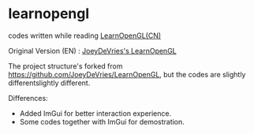 # learnopengl

codes written while reading [ LearnOpenGL(CN)](https://learnopengl-cn.github.io) 

Original Version (EN) : [JoeyDeVries's LearnOpenGL](https://learnopengl.com/)

The project structure's forked from https://github.com/JoeyDeVries/LearnOpenGL, but the codes are slightly differentslightly different.

Differences:
* Added ImGui for better interaction experience.
* Some codes together with ImGui for demostration.


